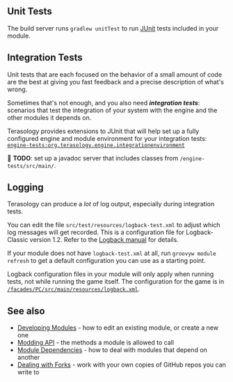 ## Unit Tests

The build server runs `gradlew unitTest` to run [JUnit](https://junit.org/junit5/) tests included in your module. 

## Integration Tests

Unit tests that are each focused on the behavior of a small amount of code
are the best at giving you fast feedback and a precise description of what's wrong.

Sometimes that's not enough, and you also need ***integration tests***:
scenarios that test the integration of your system with the engine
and the other modules it depends on.

Terasology provides extensions to JUnit that will help set up a fully configured engine and module environment for your integration tests: [`engine-tests:org.terasology.engine.integrationenvironment`](https://github.com/MovingBlocks/Terasology/tree/develop/engine-tests/src/main/java/org/terasology/engine/integrationenvironment)

🚧 **TODO**: set up a javadoc server that includes classes from `/engine-tests/src/main/`.

## Logging

Terasology can produce a _lot_ of log output, especially during integration tests.

You can edit the file `src/test/resources/logback-test.xml` to adjust which log messages will get recorded.
This is a configuration file for Logback-Classic version 1.2. Refer to the [Logback manual](https://logback.qos.ch/manual/) for details.

If your module does not have `logback-test.xml` at all, 
run `groovyw module refresh` to get a default configuration you can use as a starting point.

Logback configuration files in your module will only apply when running tests,
not while running the game itself.
The configuration for the game is in [`/facades/PC/src/main/resources/logback.xml`](https://github.com/MovingBlocks/Terasology/blob/develop/facades/PC/src/main/resources/logback.xml).

## See also

* [Developing Modules](Developing-Modules.md) - how to edit an existing module, or create a new one
* [Modding API](Modding-API.md) - the methods a module is allowed to call
* [Module Dependencies](Module-Dependencies.md) - how to deal with modules that depend on another
* [Dealing with Forks](Dealing-with-Forks.md) - work with your own copies of GitHub repos you can write to
